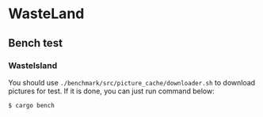 # WasteLand

## Bench test

### WasteIsland

You should use `./benchmark/src/picture_cache/downloader.sh` to download pictures for test. If it is done, you can just run command below:

```shell
$ cargo bench
```
